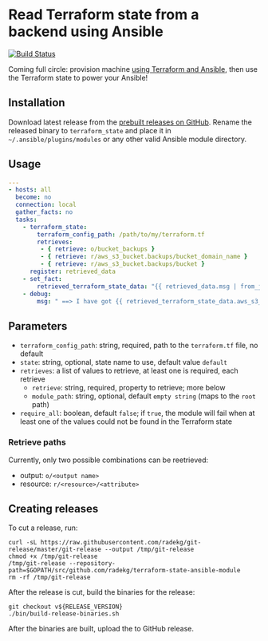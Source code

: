 # Read Terraform state from a backend using Ansible

[![Build Status](https://travis-ci.org/radekg/terraform-provisioner-ansible.svg?branch=master)](https://travis-ci.org/radekg/terraform-state-ansible-module)

Coming full circle: provision machine [using Terraform and Ansible](https://github.com/radekg/terraform-provisioner-ansible), then use the Terraform state to power your Ansible!

## Installation

Download latest release from the [prebuilt releases on GitHub](https://github.com/radekg/terraform-state-ansible-module/releases). Rename the released binary to `terraform_state` and place it in `~/.ansible/plugins/modules` or any other valid Ansible module directory.

## Usage

```yaml
---
- hosts: all
  become: no
  connection: local
  gather_facts: no
  tasks:
    - terraform_state:
        terraform_config_path: /path/to/my/terraform.tf
        retrieves:
         - { retrieve: o/bucket_backups }
         - { retrieve: r/aws_s3_bucket.backups/bucket_domain_name }
         - { retrieve: r/aws_s3_bucket.backups/bucket }
      register: retrieved_data
    - set_fact:
        retrieved_terraform_state_data: "{{ retrieved_data.msg | from_json }}"
    - debug:
        msg: " ==> I have got {{ retrieved_terraform_state_data.aws_s3_bucket.backups }}"
```

## Parameters

- `terraform_config_path`: string, required, path to the `terraform.tf` file, no default
- `state`: string, optional, state name to use, default value `default`
- `retrieves`: a list of values to retrieve, at least one is required, each retrieve
  - `retrieve`: string, required, property to retrieve; more below
  - `module_path`: string, optional, default `empty string` (maps to the `root` path)
- `require_all`: boolean, default `false`; if `true`, the module will fail when at least one of the values could not be found in the Terraform state

### Retrieve paths

Currently, only two possible combinations can be reetrieved:

- output: `o/<output name>`
- resource: `r/<resource>/<attribute>`

## Creating releases

To cut a release, run: 

    curl -sL https://raw.githubusercontent.com/radekg/git-release/master/git-release --output /tmp/git-release
    chmod +x /tmp/git-release
    /tmp/git-release --repository-path=$GOPATH/src/github.com/radekg/terraform-state-ansible-module
    rm -rf /tmp/git-release

After the release is cut, build the binaries for the release:

    git checkout v${RELEASE_VERSION}
    ./bin/build-release-binaries.sh

After the binaries are built, upload the to GitHub release.
